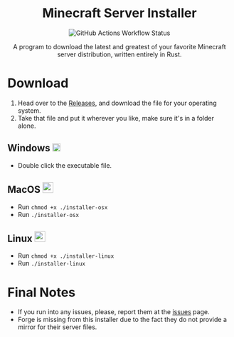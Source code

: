 <div align="center">

# Minecraft Server Installer
![GitHub Actions Workflow Status](https://img.shields.io/github/actions/workflow/status/Loudbooks/Minecraft-Server-Installer/rust.yml?style=for-the-badge)

A program to download the latest and greatest of your favorite Minecraft server distribution, written entirely in Rust.
</div>


# Download
1. Head over to the [Releases](https://github.com/Loudbooks/Minecraft-Server-Installer/releases/latest), and download the file for your operating system.
2. Take that file and put it wherever you like, make sure it's in a folder alone.

## Windows  <img src="https://github.com/get-icon/geticon/blob/master/icons/microsoft-windows.svg" height=18>
- Double click the executable file.

## MacOS  <img src="https://github.com/get-icon/geticon/blob/master/icons/apple.svg" height=24>
- Run `chmod +x ./installer-osx`
- Run `./installer-osx`

## Linux  <img src="https://github.com/get-icon/geticon/blob/master/icons/linux-tux.svg" height=24>
- Run `chmod +x ./installer-linux`
- Run `./installer-linux`
  
# Final Notes
- If you run into any issues, please, report them at the [issues](https://github.com/Loudbooks/Minecraft-Server-Installer/issues) page.
- Forge is missing from this installer due to the fact they do not provide a mirror for their server files.
